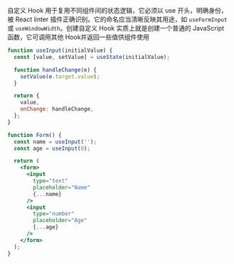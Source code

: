 自定义 Hook 用于复用不同组件间的状态逻辑，它必须以 use 开头，明确身份，被 React linter 插件正确识别。它的命名应当清晰反映其用途，如 `useFormInput` 或 `useWindowWidth`。创建自定义 Hook 实质上就是创建一个普通的 JavaScript 函数，它可调用其他 Hook并返回一些值供组件使用

```jsx
function useInput(initialValue) {
  const [value, setValue] = useState(initialValue);

  function handleChange(e) {
    setValue(e.target.value);
  }

  return {
    value,
    onChange: handleChange,
  };
}
```

```jsx
function Form() {
  const name = useInput('');
  const age = useInput(0);

  return (
    <form>
      <input
        type="text"
        placeholder="Name"
        {...name} 
      />
      <input
        type="number"
        placeholder="Age"
        {...age} 
      />
    </form>
  );
}
```